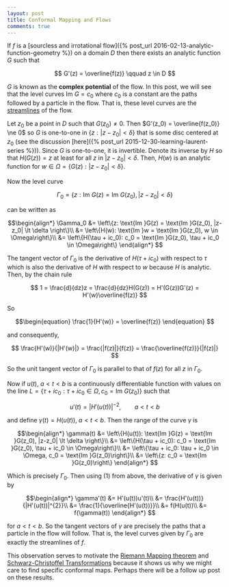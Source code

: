 ```yaml
---
layout: post
title: Conformal Mapping and Flows
comments: true
---
```


If $f$ is a [sourcless and irrotational flow]({% post_url 2016-02-13-analytic-function-geometry %}) on a domain $D$ then there exists an analytic function $G$ such that

$$
G'(z) = \overline{f(z)} \qquad z \in D
$$

$G$ is known as the **complex potential** of the flow. In this post, we will see that the level curves $\text{Im }G = c_0$ where $c_0$ is a constant are the paths followed by a particle in the flow. That is, these level curves are the [streamlines](https://en.wikipedia.org/wiki/Streamlines,_streaklines,_and_pathlines) of the flow.

Let $z_0$ be a point in $D$ such that $G(z_0) \ne 0$. Then $G'(z_0) = \overline{f(z_0)} \ne 0$ so $G$ is one-to-one in $\left\{ z : |z-z_0| \lt \delta \right\}$ that is some disc centered at $z_0$ (see the discussion [here]({% post_url 2015-12-30-learning-laurent-series %})). Since $G$ is one-to-one, it is invertible. Denote its inverse by $H$ so that $H(G(z)) = z$ at least for all $z$ in $|z-z_0| \lt \delta$. Then, $H(w)$ is an analytic function for $w \in \Omega = \left\{G(z) : |z - z_0 | \lt \delta\right\}$. 

Now the level curve

$$
\Gamma_0 = \left\{z: \text{Im }G(z) = \text{Im }G(z_0), |z-z_0| \lt \delta \right\}
$$

can be written as

$$\begin{align*}
\Gamma_0 &= \left\{z: \text{Im }G(z) = \text{Im }G(z_0), |z-z_0| \lt \delta \right\}\\
&= \left\{H(w): \text{Im }w = \text{Im }G(z_0), w \in \Omega\right\}\\
&=  \left\{H(\tau + ic_0): c_0 = \text{Im }G(z_0), \tau + ic_0 \in \Omega\right\}
\end{align*}
$$

The tangent vector of $\Gamma_0$ is the derivative of $H(\tau + ic_0)$ with respect to $\tau$ which is also the derivative of $H$ with respect to $w$ because $H$ is analytic. Then, by the chain rule

$$
1 = \frac{d}{dz}z = \frac{d}{dz}H(G(z)) = H'(G(z))G'(z) = H'(w)\overline{f(z)}
$$

So

$$\begin{equation}
\frac{1}{H'(w)} = \overline{f(z)} 
\end{equation}
$$

and consequently,

$$
\frac{H'(w)}{|H'(w)|} = \frac{|f(z)|}{f(z)} = \frac{\overline{f(z)}}{|f(z)|} 
$$

So the unit tangent vector of $\Gamma_0$ is parallel to that of $f(z)$ for all $z$ in $\Gamma_0$. 

Now if $u(t)$, $a \lt t \lt b$ is a continuously differentiable function with values on the line $L = \left\{ \tau + ic_0: \tau + ic_0 \in \Omega, c_0 = \text{Im }G(z_0) \right\}$ such that

$$
u'(t) = \left|H'(u(t))\right|^{-2}, \qquad a \lt t \lt b
$$

and define $\gamma (t) = H(u(t))$, $a \lt t \lt b$. Then the range of the curve $\gamma$ is 

$$\begin{align*}
\gamma(t) &= \left\{H(u(t)): \text{Im }G(z) = \text{Im }G(z_0), |z-z_0| \lt \delta \right\}\\
&= \left\{H(\tau + ic_0): c_0 = \text{Im }G(z_0), \tau + ic_0 \in \Omega\right\}\\
&= \left\{\tau + ic_0:  \tau + ic_0 \in \Omega, c_0 =  \text{Im }G(z_0)\right\}\\
&=  \left\{z:  c_0 =  \text{Im }G(z_0)\right\}
\end{align*}
$$

Which is precisely $\Gamma_0$. Then using (1) from above, the derivative of $\gamma$ is given by

$$\begin{align*}
\gamma'(t) &= H'(u(t))u'(t)\\
&= \frac{H'(u(t))}{|H'(u(t))|^{2}}\\
&= \frac{1}{\overline{H'(u(t))}}\\
&= f(H(u(t))\\
&= f(\gamma(t))
\end{align*}
$$

for $a \lt t \lt b$. So the tangent vectors of $\gamma$ are precisely the paths that a particle in the flow will follow. That is, the level curves given by $\Gamma_0$ are exactly the streamlines of $f$. 

This observation serves to motivate the [Riemann Mapping theorem](https://en.wikipedia.org/wiki/Riemann_mapping_theorem) and  [Schwarz-Christoffel Transformations](https://en.wikipedia.org/wiki/Schwarz%E2%80%93Christoffel_mapping) because it shows us why we might care to find specific conformal maps. Perhaps there will be a follow up post on these results.